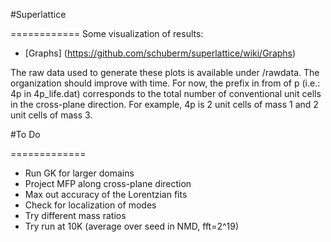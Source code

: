 

#Superlattice

============
Some visualization of results:

* [Graphs] (https://github.com/schuberm/superlattice/wiki/Graphs)

The raw data used to generate these plots is available under /rawdata. The organization should improve with time. For now, the prefix in from of p (i.e.: 4p in 4p_life.dat) corresponds to the total number of conventional unit cells in the cross-plane direction. For example, 4p is 2 unit cells of mass 1 and 2 unit cells of mass 3. 

#To Do

=============

* Run GK for larger domains
* Project MFP along cross-plane direction
* Max out accuracy of the Lorentzian fits
* Check for localization of modes
* Try different mass ratios
* Try run at 10K (average over seed in NMD, fft=2^19) 
